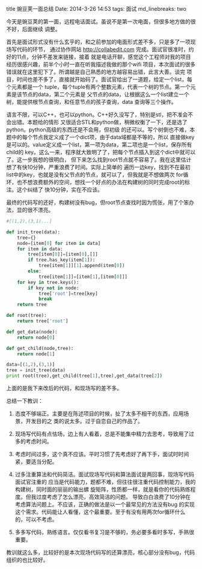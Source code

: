 title 豌豆荚一面总结
Date: 2014-3-26 14:53
tags: 面试
md_linebreaks: two

今天是豌豆荚的第一面，远程电话面试。虽说不是第一次电面，但很多地方做的很不好，后面继续
调整。

首先是面试形式没有什么玄乎的，和之前参加的电面形式差不多，只是多了一项现场写代码的环节，
通过协作网站 http://collabedit.com 完成。面试官很准时，约好的11点，分钟不差发来链接，接着
就是电话开聊，感觉这个工程师对我的项目经历很感兴趣，前半个小时一直在听我描述我做的那个wifi
项目，本次面试的很多错误就在这里犯下了。所谓越是自己熟悉的地方越容易出错，此言大善。谈完
项目，时间也差不多了，直接就开始码了。面试官给出了一道题，给定一个list，每个元素都是一个
tuple，每个tuple有两个整数元素，代表一个树的节点。第一个元素是该节点的data，第二个元素是
父节点的data，让根据这么一个list建立一个树，能提供根节点查询，和任意节点的孩子查询，data
查询等三个操作。

语言不限，可以C++，也可以python。C++好久没写了，特别是stl，把不准会不会出错。本题给的情形
又很适合STL和python做，稍微权衡了一下，还是选了python。python高级的东西还是不会用，但初级
的还可以。写个树倒也不难，本题中的每个节点我定义成了一个dict项，由于data域都是不等的，所以
直接做key是可以的。value定义成一个list，第一项为data，第二项也是一个list，保存所有child的
key。这么一来，程序就大致明了了，把每个节点插入到这个dict中就可以了。这一步我想的很明白，
但下来怎么找到root节点就不容易了。我在这里估计想了有快10分钟，严重浪费了时间。实际上简单的
遍历一边key，找到不在最初list中的key，也就是没有父节点的节点，就可以了，但我就是不想做两次
for循环，也不想浪费额外的空间，想找一个好点的办法在构建树的同时完成root的标注。这个纠结了
快10分钟，实在不应该。

最终的代码写的还好，构建树没有bug，但root节点查找时因为慌张，用了个笨办法，显的很不漂亮。

```python
#[(1,2),(3,1)...]

def init_tree(data):
    tree={}
    node=[item[0] for item in data]
    for item in data:
        tree[item[0]]=[item[0],[]]
        if tree.has_key(item[1]):
            tree[item[1]][1].append(item[0])
        else:
            tree[item[1]]=[item[1],[item[0]]]
    for key in tree.keys():
        if key not in node:
            tree['root']=tree[key]
            break
    return tree

def root(tree):
    return tree['root']

def get_data(node):
    return node[0]

def get_child(node,tree):
    return node[1]

data=[(1,2),(3,1)]
tree = init_tree(data)
print root(tree),get_child(tree[1],tree),get_data(tree[2])
```

上面的是我下来改后的代码，和现场写的差不多。

总结一下教训：

1. 态度不够端正。主要是在陈述项目的时候，扯了太多不相干的东西，应用场景，开发目的之
类的说太多。过于自恋自己的作品了。

2. 现场写代码有点怯场，边上有人看着，总是不能集中精力去思考，导致用了过多的考虑时间。

3. 考虑时间过多，这个真不应该。平时习惯了先考虑好了再下手，面试时时间紧，要适当分配。

4. 过多注重算法和代码简洁。面试现场写代码和算法面试是两回事，现场写代码面试官注重的
应当是代码能力，题都不难，但往往很注重代码控制能力，我的构建树，同时面的丽丽的输出螺
旋矩阵，性质都一样，就是看你的代码熟练程度。但我过度考虑了怎么漂亮，高效简洁的问题。
导致白白浪费了10分钟在考虑算法问题上。不应该，正确的做法是以一个最常见的方法没有bug
的实现这个需求。代码能让人看懂，这个最重要。至于有没有用两次for循环什么的，可以不考虑。

5. 多多写代码，熟练语言。仅仅看书复习是不够的，务必要多看时多写，手熟很重要。

教训就这么多，比较好的是本次现场代码写的还算漂亮，核心部分没有bug，代码组织的也比较好。

